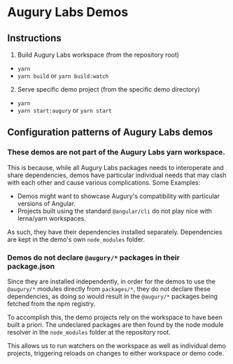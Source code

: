 # Augury Labs Demos

## Instructions

1. Build Augury Labs workspace (from the repository root)

- `yarn`
- `yarn build` or `yarn build:watch`

2. Serve specific demo project (from the specific demo directory)

- `yarn`
- `yarn start:augury` or `yarn start`

## Configuration patterns of Augury Labs demos

### These demos are not part of the Augury Labs yarn workspace.

This is because, while all Augury Labs packages needs to interoperate and share dependencies, demos
have particular individual needs that may clash with each other and cause various complications.
Some Examples:

- Demos might want to showcase Augury's compatibility with particular versions of Angular.
- Projects built using the standard `@angular/cli` do not play nice with lerna/yarn workspaces.

As such, they have their dependencies installed separately. Dependencies are kept in the demo's own
`node_modules` folder.

### Demos do not declare `@augury/*` packages in their package.json

Since they are installed independently, in order for the demos to use the `@augury/*` modules
directly from `packages/*`, they do not declare these dependencies, as doing so would result in
the `@augury/*` packages being fetched from the npm registry.

To accomplish this, the demo projects rely on the workspace to have been built a priori. The
undeclared packages are then found by the node module resolver in the `node_modules` folder at
the repository root.

This allows us to run watchers on the workspace as well as individual demo projects, triggering
reloads on changes to either workspace or demo code.

